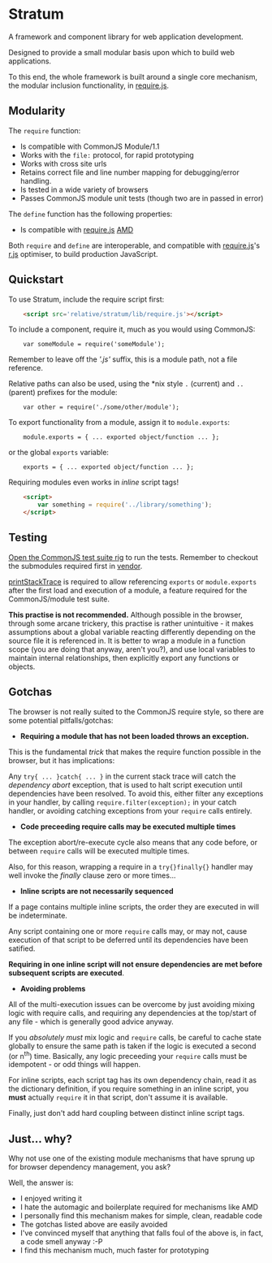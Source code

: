 # Stratum

A framework and component library for web application development.

Designed to provide a small modular basis upon which to build web applications.

To this end, the whole framework is built around a single core mechanism, the
modular inclusion functionality, in [require.js](./lib/require.js).

## Modularity

The `require` function:
* Is compatible with CommonJS Module/1.1
* Works with the `file:` protocol, for rapid prototyping
* Works with cross site urls
* Retains correct file and line number mapping for debugging/error handling.
* Is tested in a wide variety of browsers
* Passes CommonJS module unit tests (though two are in passed in error)

The `define` function has the following properties:
* Is compatible with [require.js](http://requirejs.org)
[AMD](http://requirejs.org/docs/whyamd.html)

Both `require` and `define` are interoperable, and compatible with
[require.js](http://requirejs.org)'s [r.js](https://github.com/jrburke/r.js)
optimiser, to build production JavaScript.

## Quickstart

To use Stratum, include the require script first:

``` HTML
	<script src='relative/stratum/lib/require.js'></script>
```


To include a component, require it, much as you would using CommonJS:

``` JS
	var someModule = require('someModule');
```

Remember to leave off the *'.js'* suffix, this is a module path, not a file
reference.


Relative paths can also be used, using the *nix style `.` (current) and `..`
(parent) prefixes for the module:

``` JS
	var other = require('./some/other/module');
```


To export functionality from a module, assign it to `module.exports`:

``` JS
	module.exports = { ... exported object/function ... };
```


or the global `exports` variable:

``` JS
	exports = { ... exported object/function ... };
```

Requiring modules even works in *inline* script tags!

``` HTML
	<script>
		var something = require('../library/something');
	</script>
```


## Testing

[Open the CommonJS test suite rig](./test/require/commonjs/index.html) to run
the tests. Remember to checkout the submodules required first in
[vendor](./vendor).

[printStackTrace](https://github.com/stacktracejs/stacktrace.js) is required to
allow referencing `exports` or `module.exports` after the first load and
execution of a module, a feature required for the CommonJS/module test suite.

**This practise is not recommended.**
Although possible in the browser, through some arcane trickery, this practise is
rather unintuitive - it makes assumptions about a global variable reacting
differently depending on the source file it is referenced in.  It is better to
wrap a module in a function scope (you are doing that anyway, aren't you?), and
use local variables to maintain internal relationships, then explicitly export
any functions or objects.


## Gotchas

The browser is not really suited to the CommonJS require style, so there are
some potential pitfalls/gotchas:

- **Requiring a module that has not been loaded throws an exception.**

This is the fundamental *trick* that makes the require function possible in the
browser, but it has implications:

Any `try{ ... }catch{ ... }` in the current stack trace will catch the
*dependency abort* exception, that is used to halt script execution until
dependencies have been resolved.  To avoid this, either filter any exceptions in
your handler, by calling `require.filter(exception);` in your catch handler, or
avoiding catching exceptions from your `require` calls entirely.

- **Code preceeding require calls may be executed multiple times**

The exception abort/re-execute cycle also means that any code before, or between
`require` calls will be executed multiple times.

Also, for this reason, wrapping a require in a `try{}finally{}` handler may well
invoke the *finally* clause zero or more times...

- **Inline scripts are not necessarily sequenced**

If a page contains multiple inline scripts, the order they are executed in will
be indeterminate.

Any script containing one or more `require` calls may, or may not, cause
execution of that script to be deferred until its dependencies have been
satified.

**Requiring in one inline script will not ensure dependencies are
met before subsequent scripts are executed**.

- **Avoiding problems**

All of the multi-execution issues can be overcome by just avoiding mixing logic
with require calls, and requiring any dependencies at the top/start of any
file - which is generally good advice anyway.

If you *absolutely must* mix logic and `require` calls, be careful to cache state
globally to ensure the same path is taken if the logic is executed a second
(or n<sup>th</sup>) time.  Basically, any logic preceeding your `require` calls
must be idempotent - or odd things will happen.

For inline scripts, each script tag has its own dependency chain, read it as the
dictionary definition, if you require something in an inline script, you
**must** actually `require` it in that script, don't assume it is available.

Finally, just don't add hard coupling between distinct inline script tags.


## Just... why?

Why not use one of the existing module mechanisms that have sprung up for
browser dependency management, you ask?

Well, the answer is:

* I enjoyed writing it
* I hate the automagic and boilerplate required for mechanisms like AMD
* I personally find this mechanism makes for simple, clean, readable code
* The gotchas listed above are easily avoided
* I've convinced myself that anything that falls foul of the above is, in fact,
a code smell anyway :-P
* I find this mechanism much, much faster for prototyping
